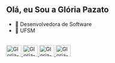 ## Olá, eu Sou a Glória Pazato

- 🔭 Desenvolvedora de Software 
- 🔭 UFSM

<div> 
  <a href="https://github.com/gloriapazato">
</div>
  
<div style= "display: inline_block"><br>
  <img algin="center" alt="Gloria-C" height ="30" width="40" src="https://cdn.jsdelivr.net/gh/devicons/devicon/icons/c/c-original.svg" />
    <img algin="center" alt="Gloria-Js" height ="30" width="40" src="https://cdn.jsdelivr.net/gh/devicons/devicon/icons/javascript/javascript-original.svg" />
  <img algin="center" alt="Gloria-Ts" height ="30" width="40" src="https://cdn.jsdelivr.net/gh/devicons/devicon/icons/typescript/typescript-original.svg" />
    <img  algin="center" alt="Gloria-Docker" height ="30" width="40" src="https://cdn.jsdelivr.net/gh/devicons/devicon/icons/docker/docker-original.svg" />
</div>
